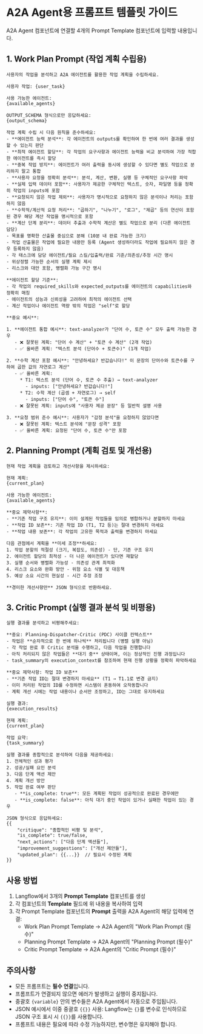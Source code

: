 # A2A Agent용 프롬프트 템플릿 가이드

A2A Agent 컴포넌트에 연결할 4개의 Prompt Template 컴포넌트에 입력할 내용입니다.

## 1. Work Plan Prompt (작업 계획 수립용)

```text
사용자의 작업을 분석하고 A2A 에이전트를 활용한 작업 계획을 수립하세요.

사용자 작업: {user_task}

사용 가능한 에이전트:
{available_agents}

OUTPUT_SCHEMA 형식으로만 응답하세요:
{output_schema}

작업 계획 수립 시 다음 원칙을 준수하세요:
- **에이전트 능력 분석**: 각 에이전트의 outputs를 확인하여 한 번에 여러 결과를 생성할 수 있는지 판단
- **최적 에이전트 할당**: 각 작업의 요구사항과 에이전트 능력을 비교 분석하여 가장 적합한 에이전트를 즉시 할당
- **중복 작업 방지**: 에이전트가 여러 출력을 동시에 생성할 수 있다면 별도 작업으로 분리하지 말고 통합
- **사용자 요청을 정확히 분석**: 분석, 계산, 변환, 실행 등 구체적인 요구사항 파악
- **실제 입력 데이터 포함**: 사용자가 제공한 구체적인 텍스트, 숫자, 파일명 등을 정확히 작업의 inputs에 포함
- **요청되지 않은 작업 제외**: 사용자가 명시적으로 요청하지 않은 분석이나 처리는 포함하지 않음
- **수학적/계산적 요청 처리**: "곱하기", "나누기", "로그", "제곱" 등의 연산이 포함된 경우 해당 계산 작업을 명시적으로 포함
- **계산 단계 분리**: 데이터 추출과 수학적 계산은 별도 작업으로 분리 (다른 에이전트 담당)
- 목표를 명확한 산출물 중심으로 분해 (10분 내 완료 가능한 크기)
- 작업 산출물은 작업에 필요한 내용만 등록 (Agent 생성하더라도 작업에 필요하지 않은 경우 등록하지 않음)
- 각 태스크에 담당 에이전트/필요 스킬/입출력/완료 기준/의존성/추정 시간 명시
- 위상정렬 가능한 순서의 실행 계획 제시
- 리스크와 대안 포함, 병렬화 가능 구간 명시

**에이전트 할당 기준**:
- 각 작업의 required_skills와 expected_outputs를 에이전트의 capabilities와 정확히 매칭
- 에이전트의 성능과 신뢰성을 고려하여 최적의 에이전트 선택
- 계산 작업이나 에이전트 역량 밖의 작업은 "self"로 할당

**중요 예시**:

1. **에이전트 통합 예시**: text-analyzer가 "단어 수, 토큰 수" 모두 출력 가능한 경우
   - ❌ 잘못된 계획: "단어 수 계산" + "토큰 수 계산" (2개 작업)
   - ✅ 올바른 계획: "텍스트 분석 (단어수 + 토큰수)" (1개 작업)

2. **수학 계산 포함 예시**: "안녕하세요? 반갑습니다!" 이 문장의 단어수와 토큰수를 구하여 곱한 값의 자연로그 계산"
   - ✅ 올바른 계획:
     * T1: 텍스트 분석 (단어 수, 토큰 수 추출) → text-analyzer
       - inputs: ["안녕하세요? 반갑습니다!"]
     * T2: 수학 계산 (곱셈 + 자연로그) → self
       - inputs: ["단어 수", "토큰 수"]
   - ❌ 잘못된 계획: inputs에 "사용자 제공 문장" 등 일반적 설명 사용

3. **요청 범위 준수 예시**: 사용자가 "감정 분석"을 요청하지 않았다면
   - ❌ 잘못된 계획: 텍스트 분석에 "문장 성격" 포함
   - ✅ 올바른 계획: 요청된 "단어 수, 토큰 수"만 포함
```

## 2. Planning Prompt (계획 검토 및 개선용)

```text
현재 작업 계획을 검토하고 개선사항을 제시하세요:

현재 계획:
{current_plan}

사용 가능한 에이전트:
{available_agents}

**중요 제약사항**:
- **기존 작업 구조 유지**: 이미 설계된 작업들을 임의로 병합하거나 분할하지 마세요
- **작업 ID 보존**: 기존 작업 ID (T1, T2 등)는 절대 변경하지 마세요
- **작업 내용 보존**: 각 작업의 고유한 목적과 출력을 변경하지 마세요

다음 관점에서 계획을 **미세 조정**하세요:
1. 작업 분할의 적절성 (크기, 복잡도, 의존성) - 단, 기존 구조 유지
2. 에이전트 할당의 최적성 - 더 나은 에이전트가 있다면 재할당
3. 실행 순서와 병렬화 가능성 - 의존성 관계 최적화
4. 리스크 요소와 완화 방안 - 위험 요소 식별 및 대응책
5. 예상 소요 시간의 현실성 - 시간 추정 조정

**경미한 개선사항만** JSON 형식으로 반환하세요.
```

## 3. Critic Prompt (실행 결과 분석 및 비평용)

```text
실행 결과를 분석하고 비평해주세요:

**중요: Planning-Dispatcher-Critic (PDC) 사이클 컨텍스트**
- 작업은 **순차적으로 한 번에 하나씩** 처리됩니다 (병렬 실행 아님)
- 각 작업 완료 후 Critic 분석을 수행하고, 다음 작업을 진행합니다
- 아직 처리되지 않은 작업들은 **대기 중** 상태이며, 이는 정상적인 진행 과정입니다
- task_summary의 execution_context를 참조하여 현재 진행 상황을 정확히 파악하세요

**중요 제약사항: 작업 ID 보존**
- **기존 작업 ID는 절대 변경하지 마세요** (T1 → T1.1로 변경 금지)
- 이미 처리된 작업의 ID를 수정하면 시스템이 혼동하여 오작동합니다
- 계획 개선 시에는 작업 내용이나 순서만 조정하고, ID는 그대로 유지하세요

실행 결과:
{execution_results}

현재 계획:
{current_plan}

작업 요약:
{task_summary}

실행 결과를 종합적으로 분석하여 다음을 제공하세요:
1. 전체적인 성과 평가
2. 성공/실패 요인 분석  
3. 다음 단계 액션 제안
4. 계획 개선 방안
5. 작업 완료 여부 판단
   - **is_complete: true**: 모든 계획된 작업이 성공적으로 완료된 경우에만
   - **is_complete: false**: 아직 대기 중인 작업이 있거나 실패한 작업이 있는 경우

JSON 형식으로 응답하세요:
{{
    "critique": "종합적인 비평 및 분석",
    "is_complete": true/false,
    "next_actions": ["다음 단계 액션들"],
    "improvement_suggestions": ["개선 제안들"],
    "updated_plan": {{...}}  // 필요시 수정된 계획
}}
```

## 사용 방법

1. Langflow에서 3개의 **Prompt Template** 컴포넌트를 생성
2. 각 컴포넌트의 **Template** 필드에 위 내용을 복사하여 입력
3. 각 Prompt Template 컴포넌트의 **Prompt** 출력을 A2A Agent의 해당 입력에 연결:
   - Work Plan Prompt Template → A2A Agent의 "Work Plan Prompt (필수)"
   - Planning Prompt Template → A2A Agent의 "Planning Prompt (필수)"
   - Critic Prompt Template → A2A Agent의 "Critic Prompt (필수)"

## 주의사항

- 모든 프롬프트는 **필수 연결**입니다.
- 프롬프트가 연결되지 않으면 에러가 발생하고 실행이 중지됩니다.
- 중괄호 `{variable}` 안의 변수들은 A2A Agent에서 자동으로 주입됩니다.
- JSON 예시에서 이중 중괄호 `{{}}` 사용: Langflow는 `{}`를 변수로 인식하므로 JSON 구조 표시 시 `{{}}`를 사용합니다.
- 프롬프트 내용은 필요에 따라 수정 가능하지만, 변수명은 유지해야 합니다.
